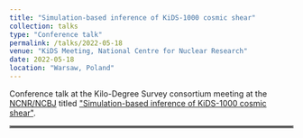 ```yaml
---
title: "Simulation-based inference of KiDS-1000 cosmic shear"
collection: talks
type: "Conference talk"
permalink: /talks/2022-05-18
venue: "KiDS Meeting, National Centre for Nuclear Research"
date: 2022-05-18
location: "Warsaw, Poland"
---
```


Conference talk at the Kilo-Degree Survey consortium meeting at the [NCNR/NCBJ](https://www.ncbj.gov.pl/en) titled ["Simulation-based inference of KiDS-1000 cosmic shear"](../files/2022-05-18_sbi_analysis_warsaw.pdf).

<hr style="border:2px solid gray">
